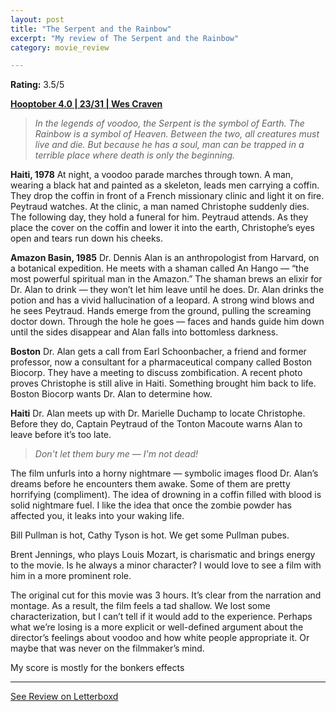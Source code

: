```yaml
---
layout: post
title: "The Serpent and the Rainbow"
excerpt: "My review of The Serpent and the Rainbow"
category: movie_review

---
```


**Rating:** 3.5/5

<b><a href="">Hooptober 4.0 | 23/31 | Wes Craven</a></b>

<blockquote><i>In the legends of voodoo, the Serpent is the symbol of Earth. The Rainbow is a symbol of Heaven. Between the two, all creatures must live and die. But because he has a soul, man can be trapped in a terrible place where death is only the beginning.</i></blockquote>

<b>Haiti, 1978</b>
At night, a voodoo parade marches through town. A man, wearing a black hat and painted as a skeleton, leads men carrying a coffin. They drop the coffin in front of a French missionary clinic and light it on fire. Peytraud watches. At the clinic, a man named Christophe suddenly dies. The following day, they hold a funeral for him. Peytraud attends. As they place the cover on the coffin and lower it into the earth, Christophe’s eyes open and tears run down his cheeks.

<b>Amazon Basin, 1985</b>
Dr. Dennis Alan is an anthropologist from Harvard, on a botanical expedition. He meets with a shaman called An Hango — “the most powerful spiritual man in the Amazon.” The shaman brews an elixir for Dr. Alan to drink — they won’t let him leave until he does. Dr. Alan drinks the potion and has a vivid hallucination of a leopard. A strong wind blows and he sees Peytraud. Hands emerge from the ground, pulling the screaming doctor down. Through the hole he goes — faces and hands guide him down until the sides disappear and Alan falls into bottomless darkness.

<b>Boston</b>
Dr. Alan gets a call from Earl Schoonbacher, a friend and former professor, now a consultant for a pharmaceutical company called Boston Biocorp. They have a meeting to discuss zombification. A recent photo proves Christophe is still alive in Haiti. Something brought him back to life. Boston Biocorp wants Dr. Alan to determine how.

<b>Haiti</b>
Dr. Alan meets up with Dr. Marielle Duchamp to locate Christophe. Before they do, Captain Peytraud of the Tonton Macoute warns Alan to leave before it’s too late.

<blockquote><i>Don't let them bury me — I'm not dead!</i></blockquote>

The film unfurls into a horny nightmare — symbolic images flood Dr. Alan’s dreams before he encounters them awake. Some of them are pretty horrifying (compliment). The idea of drowning in a coffin filled with blood is solid nightmare fuel. I like the idea that once the zombie powder has affected you, it leaks into your waking life.

Bill Pullman is hot, Cathy Tyson is hot. We get some Pullman pubes.

Brent Jennings, who plays Louis Mozart, is charismatic and brings energy to the movie. Is he always a minor character? I would love to see a film with him in a more prominent role.

The original cut for this movie was 3 hours. It’s clear from the narration and montage. As a result, the film feels a tad shallow. We lost some characterization, but I can’t tell if it would add to the experience. Perhaps what we’re losing is a more explicit or well-defined argument about the director’s feelings about voodoo and how white people appropriate it. Or maybe that was never on the filmmaker’s mind.

My score is mostly for the bonkers effects

<hr>

[See Review on Letterboxd](https://boxd.it/6xkllf)
